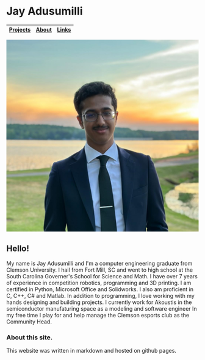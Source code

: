 # Jay Adusumilli


| [Projects](projects.md) | [About](about.md) | [Links](links.md) |
| :--- | :--- | :--- |


<p align="center">
  <img src="https://raw.githubusercontent.com/Jay-Adusumilli/Jay-Adusumilli.github.io/main/assests/images/jay1.jpeg" />
</p>

## Hello!
My name is Jay Adusumilli and I'm a computer engineering graduate from Clemson University. I hail from Fort Mill, SC and went to high school at the South Carolina Governer's School for Science and Math. I have over 7 years of experience in competition robotics, programming and 3D printing. I am certified in Python, Microsoft Office and Solidworks. I also am proficient in C, C++, C# and Matlab. In addition to programming, I love working with my hands designing and building projects. I currently work for Akoustis in the semiconductor manufaturing space as a modeling and software engineer In my free time I play for and help manage the Clemson esports club as the Community Head. 





### About this site.
This website was written in markdown and hosted on github pages.
